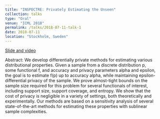 ```yaml
---
title: "INSPECTRE: Privately Estimating the Unseen"
collection: talks
type: "Oral"
venue: "ICML 2018"
permalink: /talks/2018-07-11-talk-1
date: 2018-07-11
location: "Stockholm, Sweden"
---
```


[Slide and video](https://icml.cc/Conferences/2018/Schedule?showEvent=2697)

Abstract: We develop differentially private methods for estimating various distributional properties. Given a sample from a discrete distribution p, some functional f, and accuracy and privacy parameters alpha and epsilon, the goal is to estimate f(p) up to accuracy alpha, while maintaining epsilon-differential privacy of the sample. We prove almost-tight bounds on the sample size required for this problem for several functionals of interest, including support size, support coverage, and entropy. We show that the cost of privacy is negligible in a variety of settings, both theoretically and experimentally. Our methods are based on a sensitivity analysis of several state-of-the-art methods for estimating these properties with sublinear sample complexities.

